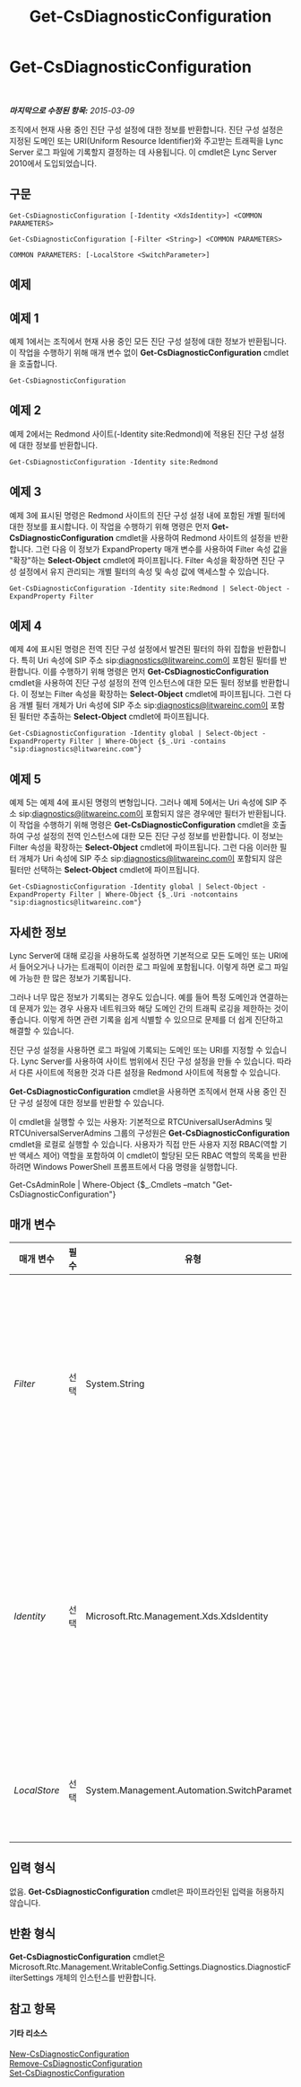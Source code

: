 ﻿---
title: Get-CsDiagnosticConfiguration
TOCTitle: Get-CsDiagnosticConfiguration
ms:assetid: f642bdca-82bb-4c72-9558-7e5ec43565fd
ms:mtpsurl: https://technet.microsoft.com/ko-kr/library/Gg413034(v=OCS.15)
ms:contentKeyID: 49305544
ms.date: 08/24/2015
mtps_version: v=OCS.15
ms.translationtype: HT
---

# Get-CsDiagnosticConfiguration

 

_**마지막으로 수정된 항목:** 2015-03-09_

조직에서 현재 사용 중인 진단 구성 설정에 대한 정보를 반환합니다. 진단 구성 설정은 지정된 도메인 또는 URI(Uniform Resource Identifier)와 주고받는 트래픽을 Lync Server 로그 파일에 기록할지 결정하는 데 사용됩니다. 이 cmdlet은 Lync Server 2010에서 도입되었습니다.

## 구문

    Get-CsDiagnosticConfiguration [-Identity <XdsIdentity>] <COMMON PARAMETERS>

    Get-CsDiagnosticConfiguration [-Filter <String>] <COMMON PARAMETERS>

    COMMON PARAMETERS: [-LocalStore <SwitchParameter>]

## 예제

## 예제 1

예제 1에서는 조직에서 현재 사용 중인 모든 진단 구성 설정에 대한 정보가 반환됩니다. 이 작업을 수행하기 위해 매개 변수 없이 **Get-CsDiagnosticConfiguration** cmdlet을 호출합니다.

    Get-CsDiagnosticConfiguration

## 예제 2

예제 2에서는 Redmond 사이트(-Identity site:Redmond)에 적용된 진단 구성 설정에 대한 정보를 반환합니다.

    Get-CsDiagnosticConfiguration -Identity site:Redmond

## 예제 3

예제 3에 표시된 명령은 Redmond 사이트의 진단 구성 설정 내에 포함된 개별 필터에 대한 정보를 표시합니다. 이 작업을 수행하기 위해 명령은 먼저 **Get-CsDiagnosticConfiguration** cmdlet을 사용하여 Redmond 사이트의 설정을 반환합니다. 그런 다음 이 정보가 ExpandProperty 매개 변수를 사용하여 Filter 속성 값을 "확장"하는 **Select-Object** cmdlet에 파이프됩니다. Filter 속성을 확장하면 진단 구성 설정에서 유지 관리되는 개별 필터의 속성 및 속성 값에 액세스할 수 있습니다.

    Get-CsDiagnosticConfiguration -Identity site:Redmond | Select-Object -ExpandProperty Filter

## 예제 4

예제 4에 표시된 명령은 전역 진단 구성 설정에서 발견된 필터의 하위 집합을 반환합니다. 특히 Uri 속성에 SIP 주소 sip:diagnostics@litwareinc.com이 포함된 필터를 반환합니다. 이를 수행하기 위해 명령은 먼저 **Get-CsDiagnosticConfiguration** cmdlet을 사용하여 진단 구성 설정의 전역 인스턴스에 대한 모든 필터 정보를 반환합니다. 이 정보는 Filter 속성을 확장하는 **Select-Object** cmdlet에 파이프됩니다. 그런 다음 개별 필터 개체가 Uri 속성에 SIP 주소 sip:diagnostics@litwareinc.com이 포함된 필터만 추출하는 **Select-Object** cmdlet에 파이프됩니다.

    Get-CsDiagnosticConfiguration -Identity global | Select-Object -ExpandProperty Filter | Where-Object {$_.Uri -contains "sip:diagnostics@litwareinc.com"}

## 예제 5

예제 5는 예제 4에 표시된 명령의 변형입니다. 그러나 예제 5에서는 Uri 속성에 SIP 주소 sip:diagnostics@litwareinc.com이 포함되지 않은 경우에만 필터가 반환됩니다. 이 작업을 수행하기 위해 명령은 **Get-CsDiagnosticConfiguration** cmdlet을 호출하여 구성 설정의 전역 인스턴스에 대한 모든 진단 구성 정보를 반환합니다. 이 정보는 Filter 속성을 확장하는 **Select-Object** cmdlet에 파이프됩니다. 그런 다음 이러한 필터 개체가 Uri 속성에 SIP 주소 sip:diagnostics@litwareinc.com이 포함되지 않은 필터만 선택하는 **Select-Object** cmdlet에 파이프됩니다.

    Get-CsDiagnosticConfiguration -Identity global | Select-Object -ExpandProperty Filter | Where-Object {$_.Uri -notcontains "sip:diagnostics@litwareinc.com"}

## 자세한 정보

Lync Server에 대해 로깅을 사용하도록 설정하면 기본적으로 모든 도메인 또는 URI에서 들어오거나 나가는 트래픽이 이러한 로그 파일에 포함됩니다. 이렇게 하면 로그 파일에 가능한 한 많은 정보가 기록됩니다.

그러나 너무 많은 정보가 기록되는 경우도 있습니다. 예를 들어 특정 도메인과 연결하는 데 문제가 있는 경우 사용자 네트워크와 해당 도메인 간의 트래픽 로깅을 제한하는 것이 좋습니다. 이렇게 하면 관련 기록을 쉽게 식별할 수 있으므로 문제를 더 쉽게 진단하고 해결할 수 있습니다.

진단 구성 설정을 사용하면 로그 파일에 기록되는 도메인 또는 URI를 지정할 수 있습니다. Lync Server를 사용하여 사이트 범위에서 진단 구성 설정을 만들 수 있습니다. 따라서 다른 사이트에 적용한 것과 다른 설정을 Redmond 사이트에 적용할 수 있습니다.

**Get-CsDiagnosticConfiguration** cmdlet을 사용하면 조직에서 현재 사용 중인 진단 구성 설정에 대한 정보를 반환할 수 있습니다.

이 cmdlet을 실행할 수 있는 사용자: 기본적으로 RTCUniversalUserAdmins 및 RTCUniversalServerAdmins 그룹의 구성원은 **Get-CsDiagnosticConfiguration** cmdlet을 로컬로 실행할 수 있습니다. 사용자가 직접 만든 사용자 지정 RBAC(역할 기반 액세스 제어) 역할을 포함하여 이 cmdlet이 할당된 모든 RBAC 역할의 목록을 반환하려면 Windows PowerShell 프롬프트에서 다음 명령을 실행합니다.

Get-CsAdminRole | Where-Object {$\_.Cmdlets –match "Get-CsDiagnosticConfiguration"}

## 매개 변수


<table>
<colgroup>
<col style="width: 25%" />
<col style="width: 25%" />
<col style="width: 25%" />
<col style="width: 25%" />
</colgroup>
<thead>
<tr class="header">
<th>매개 변수</th>
<th>필수</th>
<th>유형</th>
<th>설명</th>
</tr>
</thead>
<tbody>
<tr class="odd">
<td><p><em>Filter</em></p></td>
<td><p>선택</p></td>
<td><p>System.String</p></td>
<td><p>반환할 설정 컬렉션을 지정할 때 와일드카드 문자를 활용하는 데 사용됩니다. 예를 들어 -Filter &quot;site:*&quot; 구문은 사이트 범위에서 구성된 모든 설정을 -Filter &quot;site:*&quot; 구문을 사용하고,</p>
<p>Filter 매개 변수와 Identity 매개 변수를 같은 명령에 함께 사용할 수 없습니다.</p></td>
</tr>
<tr class="even">
<td><p><em>Identity</em></p></td>
<td><p>선택</p></td>
<td><p>Microsoft.Rtc.Management.Xds.XdsIdentity</p></td>
<td><p>반환할 진단 구성 설정의 고유 식별자입니다. 사이트 범위에 구성된 설정을 반환하려면 -Identity &quot;site:Redmond&quot;와 유사한 구문을 사용합니다. 전역 설정을 반환하려면 -Identity global 구문을 사용합니다.</p>
<p>이 매개 변수가 지정되지 않으면 현재 사용 중인 모든 진단 구성 설정이 반환됩니다.</p></td>
</tr>
<tr class="odd">
<td><p><em>LocalStore</em></p></td>
<td><p>선택</p></td>
<td><p>System.Management.Automation.SwitchParameter</p></td>
<td><p>중앙 관리 저장소 자체가 아니라 중앙 관리 저장소의 로컬 복제본에서 진단 구성 데이터를 검색합니다.</p></td>
</tr>
</tbody>
</table>


## 입력 형식

없음. **Get-CsDiagnosticConfiguration** cmdlet은 파이프라인된 입력을 허용하지 않습니다.

## 반환 형식

**Get-CsDiagnosticConfiguration** cmdlet은 Microsoft.Rtc.Management.WritableConfig.Settings.Diagnostics.DiagnosticFilterSettings 개체의 인스턴스를 반환합니다.

## 참고 항목

#### 기타 리소스

[New-CsDiagnosticConfiguration](new-csdiagnosticconfiguration.md)  
[Remove-CsDiagnosticConfiguration](remove-csdiagnosticconfiguration.md)  
[Set-CsDiagnosticConfiguration](set-csdiagnosticconfiguration.md)

